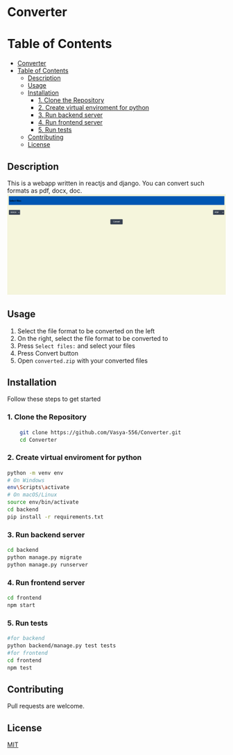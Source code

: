 # Converter

# Table of Contents
- [Converter](#converter)
- [Table of Contents](#table-of-contents)
  - [Description](#description)
  - [Usage](#usage)
  - [Installation](#installation)
    - [1. Clone the Repository](#1-clone-the-repository)
    - [2. Create virtual enviroment for python](#2-create-virtual-enviroment-for-python)
    - [3. Run backend server](#3-run-backend-server)
    - [4. Run frontend server](#4-run-frontend-server)
    - [5. Run tests](#5-run-tests)
  - [Contributing](#contributing)
  - [License](#license)

## Description

This is a webapp written in reactjs and django. You can convert such formats as pdf, docx, doc.
![](screenshot.png)

## Usage

1. Select the file format to be converted on the left
2. On the right, select the file format to be converted to
3. Press `Select files:` and select your files
4. Press Convert button 
5. Open `converted.zip` with your converted files

## Installation

Follow these steps to get started

### 1. Clone the Repository
```bash
    git clone https://github.com/Vasya-556/Converter.git
    cd Converter
```

### 2. Create virtual enviroment for python
```bash
python -m venv env
# On Windows
env\Scripts\activate
# On macOS/Linux
source env/bin/activate
cd backend
pip install -r requirements.txt
```

### 3. Run backend server
```bash
cd backend
python manage.py migrate
python manage.py runserver
```

### 4. Run frontend server
```bash
cd frontend
npm start
```

### 5. Run tests
```bash
#for backend
python backend/manage.py test tests
#for frontend
cd frontend
npm test
```


## Contributing

Pull requests are welcome.

## License

[MIT](LICENSE)